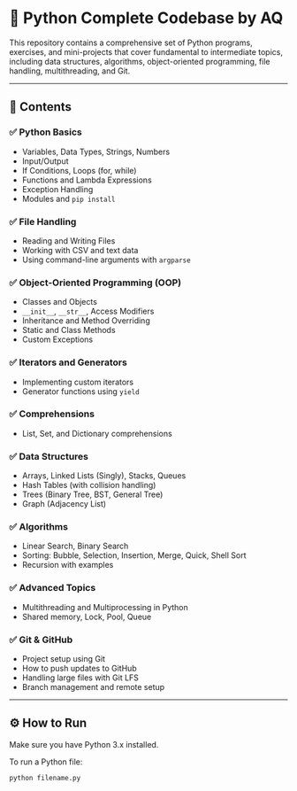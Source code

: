 # 🐍 Python Complete Codebase by AQ

This repository contains a comprehensive set of Python programs, exercises, and mini-projects that cover fundamental to intermediate topics, including data structures, algorithms, object-oriented programming, file handling, multithreading, and Git.

---

## 📂 Contents

### ✅ Python Basics
- Variables, Data Types, Strings, Numbers
- Input/Output
- If Conditions, Loops (for, while)
- Functions and Lambda Expressions
- Exception Handling
- Modules and `pip install`

### ✅ File Handling
- Reading and Writing Files
- Working with CSV and text data
- Using command-line arguments with `argparse`

### ✅ Object-Oriented Programming (OOP)
- Classes and Objects
- `__init__`, `__str__`, Access Modifiers
- Inheritance and Method Overriding
- Static and Class Methods
- Custom Exceptions

### ✅ Iterators and Generators
- Implementing custom iterators
- Generator functions using `yield`

### ✅ Comprehensions
- List, Set, and Dictionary comprehensions

### ✅ Data Structures
- Arrays, Linked Lists (Singly), Stacks, Queues
- Hash Tables (with collision handling)
- Trees (Binary Tree, BST, General Tree)
- Graph (Adjacency List)

### ✅ Algorithms
- Linear Search, Binary Search
- Sorting: Bubble, Selection, Insertion, Merge, Quick, Shell Sort
- Recursion with examples

### ✅ Advanced Topics
- Multithreading and Multiprocessing in Python
- Shared memory, Lock, Pool, Queue

### ✅ Git & GitHub
- Project setup using Git
- How to push updates to GitHub
- Handling large files with Git LFS
- Branch management and remote setup

---

## ⚙️ How to Run

Make sure you have Python 3.x installed.

To run a Python file:

```bash
python filename.py

